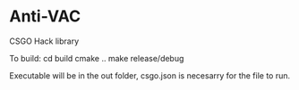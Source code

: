 # Anti-VAC
CSGO Hack library

To build:
cd build
cmake .. 
make release/debug

Executable will be in the out folder, csgo.json is necesarry for the file to run.
